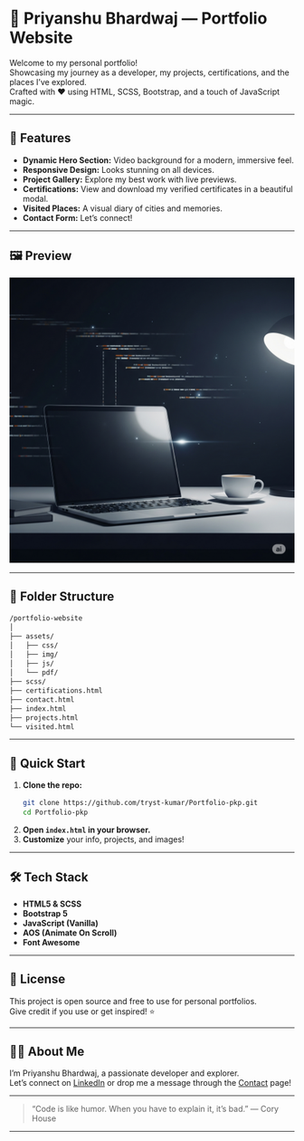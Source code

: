 # 🚀 Priyanshu Bhardwaj — Portfolio Website

Welcome to my personal portfolio!  
Showcasing my journey as a developer, my projects, certifications, and the places I’ve explored.  
Crafted with ❤️ using HTML, SCSS, Bootstrap, and a touch of JavaScript magic.

---

## 🌟 Features

- **Dynamic Hero Section:** Video background for a modern, immersive feel.
- **Responsive Design:** Looks stunning on all devices.
- **Project Gallery:** Explore my best work with live previews.
- **Certifications:** View and download my verified certificates in a beautiful modal.
- **Visited Places:** A visual diary of cities and memories.
- **Contact Form:** Let’s connect!

---

## 🖼️ Preview

![Portfolio Screenshot](assets/img/hero-background.png)

---

## 📂 Folder Structure

```
/portfolio-website
│
├── assets/
│   ├── css/
│   ├── img/
│   ├── js/
│   └── pdf/
├── scss/
├── certifications.html
├── contact.html
├── index.html
├── projects.html
└── visited.html
```

---

## 🚦 Quick Start

1. **Clone the repo:**
   ```bash
   git clone https://github.com/tryst-kumar/Portfolio-pkp.git
   cd Portfolio-pkp
   ```
2. **Open `index.html` in your browser.**
3. **Customize** your info, projects, and images!

---

## 🛠️ Tech Stack

- **HTML5 & SCSS**
- **Bootstrap 5**
- **JavaScript (Vanilla)**
- **AOS (Animate On Scroll)**
- **Font Awesome**

---

## 📜 License

This project is open source and free to use for personal portfolios.  
Give credit if you use or get inspired! ⭐

---

## 🙋‍♂️ About Me

I’m Priyanshu Bhardwaj, a passionate developer and explorer.  
Let’s connect on [LinkedIn](https://www.linkedin.com/) or drop me a message through the [Contact](contact.html) page!

---

> “Code is like humor. When you have to explain it, it’s bad.” — Cory House

---
